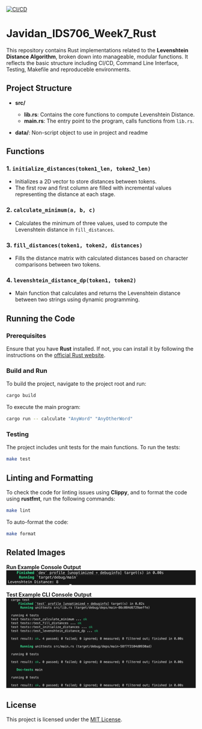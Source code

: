 [![CI/CD](https://github.com/nogibjj/Javidan_IDS706_Week7_Rust/actions/workflows/main.yaml/badge.svg)](https://github.com/nogibjj/Javidan_IDS706_Week7_Rust/actions/workflows/main.yaml)


# Javidan_IDS706_Week7_Rust

This repository contains Rust implementations related to the **Levenshtein Distance Algorithm**, broken down into manageable, modular functions. It reflects the basic structure including CI/CD, Command Line Interface, Testing, Makefile and reproduceble environments. 

## Project Structure

- **src/**
  - **lib.rs**: Contains the core functions to compute Levenshtein Distance.
  - **main.rs**: The entry point to the program, calls functions from `lib.rs`.

- **data/**: Non-script object to use in project and readme

## Functions

### 1. `initialize_distances(token1_len, token2_len)`
   - Initializes a 2D vector to store distances between tokens. 
   - The first row and first column are filled with incremental values representing the distance at each stage.

### 2. `calculate_minimum(a, b, c)`
   - Calculates the minimum of three values, used to compute the Levenshtein distance in `fill_distances`.

### 3. `fill_distances(token1, token2, distances)`
   - Fills the distance matrix with calculated distances based on character comparisons between two tokens.

### 4. `levenshtein_distance_dp(token1, token2)`
   - Main function that calculates and returns the Levenshtein distance between two strings using dynamic programming.

## Running the Code

### Prerequisites

Ensure that you have **Rust** installed. If not, you can install it by following the instructions on the [official Rust website](https://www.rust-lang.org/tools/install).

### Build and Run

To build the project, navigate to the project root and run:

```bash
cargo build
```

To execute the main program:

```bash
cargo run -- calculate "AnyWord" "AnyOtherWord"
```

### Testing

The project includes unit tests for the main functions. To run the tests:

```bash
make test
```

## Linting and Formatting

To check the code for linting issues using **Clippy**, and to format the code using **rustfmt**, run the following commands:

```bash
make lint
```

To auto-format the code:

```bash
make format
```

## Related Images
**Run Example Console Output**
![Run Example Console Output](https://github.com/nogibjj/Javidan_IDS706_Week7_Rust/blob/ed1b2464843227c18ad819eaa6cd887f8917ae37/data/run.png)

**Test Example CLI Console Output**
![Test Example Console Output](https://github.com/nogibjj/Javidan_IDS706_Week7_Rust/blob/ed1b2464843227c18ad819eaa6cd887f8917ae37/data/testing.png)

## License

This project is licensed under the [MIT License](https://github.com/nogibjj/Javidan_IDS706_Week7_Rust/blob/232d3bb984b144f90a2425f53b2d900379e67cf5/LICENSE.txt).